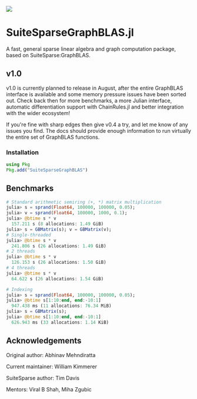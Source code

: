 [![](https://img.shields.io/badge/docs-dev-blue.svg)](https://juliasparse.github.io/SuiteSparseGraphBLAS.jl/dev/)

# SuiteSparseGraphBLAS.jl
A fast, general sparse linear algebra and graph computation package, based on SuiteSparse:GraphBLAS.

## v1.0
v1.0 is currently planned to release in August, after the entire GraphBLAS interface is available and some memory pressure issues have been sorted out. Check back then for more benchmarks, a more Julian interface, automatic differentiation support with ChainRules.jl and better integration with the wider ecosystem!

If you're fine with sharp edges then give v0.4 a try, and let me know of any issues you find.
The docs should provide enough information to run virtually the entire set of GraphBLAS functions.

### Installation
```julia
using Pkg
Pkg.add("SuiteSparseGraphBLAS")
```

## Benchmarks

```julia
# Standard arithmetic semiring (+, *) matrix multiplication
julia> s = sprand(Float64, 100000, 100000, 0.05);
julia> v = sprand(Float64, 100000, 1000, 0.1);
julia> @btime s * v
  157.211 s (8 allocations: 1.49 GiB)
julia> s = GBMatrix(s); v = GBMatrix(v);
# Single-threaded
julia> @btime s * v
  241.806 s (26 allocations: 1.49 GiB)
# 2 threads
julia> @btime s * v
  126.153 s (26 allocations: 1.50 GiB)
# 4 threads
julia> @btime s * v
  64.622 s (26 allocations: 1.54 GiB)

# Indexing
julia> s = sprand(Float64, 100000, 100000, 0.05);
julia> @btime s[1:10:end, end:-10:1]
  947.438 ms (11 allocations: 76.34 MiB)
julia> s = GBMatrix(s);
julia> @btime s[1:10:end, end:-10:1]
  626.943 ms (33 allocations: 1.14 KiB)
```

## Acknowledgements
Original author: Abhinav Mehndiratta

Current maintainer: William Kimmerer

SuiteSparse author: Tim Davis

Mentors: Viral B Shah, Miha Zgubic
